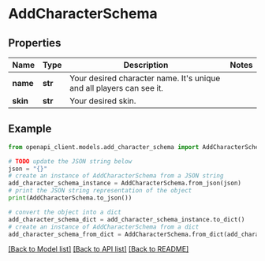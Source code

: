 # AddCharacterSchema


## Properties

Name | Type | Description | Notes
------------ | ------------- | ------------- | -------------
**name** | **str** | Your desired character name. It&#39;s unique and all players can see it. | 
**skin** | **str** | Your desired skin. | 

## Example

```python
from openapi_client.models.add_character_schema import AddCharacterSchema

# TODO update the JSON string below
json = "{}"
# create an instance of AddCharacterSchema from a JSON string
add_character_schema_instance = AddCharacterSchema.from_json(json)
# print the JSON string representation of the object
print(AddCharacterSchema.to_json())

# convert the object into a dict
add_character_schema_dict = add_character_schema_instance.to_dict()
# create an instance of AddCharacterSchema from a dict
add_character_schema_from_dict = AddCharacterSchema.from_dict(add_character_schema_dict)
```
[[Back to Model list]](../README.md#documentation-for-models) [[Back to API list]](../README.md#documentation-for-api-endpoints) [[Back to README]](../README.md)


